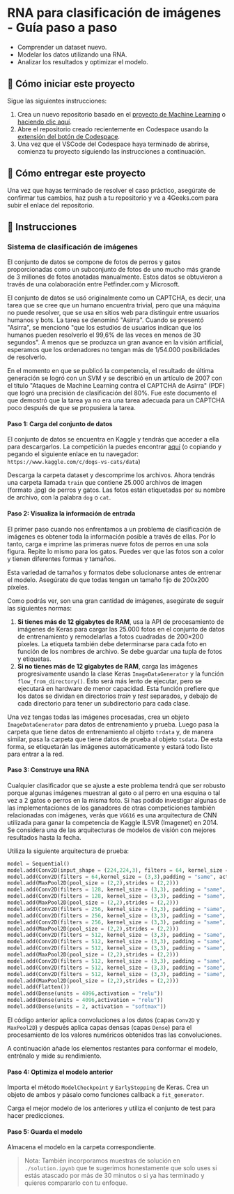 <!-- hide -->
# RNA para clasificación de imágenes - Guía paso a paso
<!-- endhide -->

- Comprender un dataset nuevo.
- Modelar los datos utilizando una RNA.
- Analizar los resultados y optimizar el modelo.
  
## 🌱 Cómo iniciar este proyecto

Sigue las siguientes instrucciones:

1. Crea un nuevo repositorio basado en el [proyecto de Machine Learning](https://github.com/4GeeksAcademy/machine-learning-python-template) o [haciendo clic aquí](https://github.com/4GeeksAcademy/machine-learning-python-template/generate).
2. Abre el repositorio creado recientemente en Codespace usando la [extensión del botón de Codespace](https://docs.github.com/en/codespaces/developing-in-codespaces/creating-a-codespace-for-a-repository#creating-a-codespace-for-a-repository).
3. Una vez que el VSCode del Codespace haya terminado de abrirse, comienza tu proyecto siguiendo las instrucciones a continuación.

## 🚛 Cómo entregar este proyecto

Una vez que hayas terminado de resolver el caso práctico, asegúrate de confirmar tus cambios, haz push a tu repositorio y ve a 4Geeks.com para subir el enlace del repositorio.

## 📝 Instrucciones

### Sistema de clasificación de imágenes

El conjunto de datos se compone de fotos de perros y gatos proporcionadas como un subconjunto de fotos de uno mucho más grande de 3 millones de fotos anotadas manualmente. Estos datos se obtuvieron a través de una colaboración entre Petfinder.com y Microsoft.

El conjunto de datos se usó originalmente como un CAPTCHA, es decir, una tarea que se cree que un humano encuentra trivial, pero que una máquina no puede resolver, que se usa en sitios web para distinguir entre usuarios humanos y bots. La tarea se denominó "Asirra". Cuando se presentó "Asirra", se mencionó "que los estudios de usuarios indican que los humanos pueden resolverlo el 99,6% de las veces en menos de 30 segundos". A menos que se produzca un gran avance en la visión artificial, esperamos que los ordenadores no tengan más de 1/54.000 posibilidades de resolverlo.

En el momento en que se publicó la competencia, el resultado de última generación se logró con un SVM y se describió en un artículo de 2007 con el título "Ataques de Machine Learning contra el CAPTCHA de Asirra" (PDF) que logró una precisión de clasificación del 80%. Fue este documento el que demostró que la tarea ya no era una tarea adecuada para un CAPTCHA poco después de que se propusiera la tarea.

#### Paso 1: Carga del conjunto de datos

El conjunto de datos se encuentra en Kaggle y tendrás que acceder a ella para descargarlos. La competición la puedes encontrar [aquí](https://www.kaggle.com/c/dogs-vs-cats/data) (o copiando y pegando el siguiente enlace en tu navegador: `https://www.kaggle.com/c/dogs-vs-cats/data`)

Descarga la carpeta dataset y descomprime los archivos. Ahora tendrás una carpeta llamada `train` que contiene 25.000 archivos de imagen (formato .jpg) de perros y gatos. Las fotos están etiquetadas por su nombre de archivo, con la palabra `dog` o `cat`.

#### Paso 2: Visualiza la información de entrada

El primer paso cuando nos enfrentamos a un problema de clasificación de imágenes es obtener toda la información posible a través de ellas. Por lo tanto, carga e imprime las primeras nueve fotos de perros en una sola figura. Repite lo mismo para los gatos. Puedes ver que las fotos son a color y tienen diferentes formas y tamaños.

Esta variedad de tamaños y formatos debe solucionarse antes de entrenar el modelo. Asegúrate de que todas tengan un tamaño fijo de 200x200 píxeles.

Como podrás ver, son una gran cantidad de imágenes, asegúrate de seguir las siguientes normas:

1. **Si tienes más de 12 gigabytes de RAM**, usa la API de procesamiento de imágenes de Keras para cargar las 25.000 fotos en el conjunto de datos de entrenamiento y remodelarlas a fotos cuadradas de 200×200 píxeles. La etiqueta también debe determinarse para cada foto en función de los nombres de archivo. Se debe guardar una tupla de fotos y etiquetas.
2. **Si no tienes más de 12 gigabytes de RAM**, carga las imágenes progresivamente usando la clase Keras `ImageDataGenerator` y la función `flow_from_directory()`. Esto será más lento de ejecutar, pero se ejecutará en hardware de menor capacidad. Esta función prefiere que los datos se dividan en directorios *train* y *test* separados, y debajo de cada directorio para tener un subdirectorio para cada clase.

Una vez tengas todas las imágenes procesadas, crea un objeto `ImageDataGenerator` para datos de entrenamiento y prueba. Luego pasa la carpeta que tiene datos de entrenamiento al objeto `trdata` y, de manera similar, pasa la carpeta que tiene datos de prueba al objeto `tsdata`. De esta forma, se etiquetarán las imágenes automáticamente y estará todo listo para entrar a la red.

#### Paso 3: Construye una RNA

Cualquier clasificador que se ajuste a este problema tendrá que ser robusto porque algunas imágenes muestran al gato o al perro en una esquina o tal vez a 2 gatos o perros en la misma foto. Si has podido investigar algunas de las implementaciones de los ganadores de otras competiciones también relacionadas con imágenes, verás que `VGG16` es una arquitectura de CNN utilizada para ganar la competencia de Kaggle ILSVR (Imagenet) en 2014. Se considera una de las arquitecturas de modelos de visión con mejores resultados hasta la fecha.

Utiliza la siguiente arquitectura de prueba:

```py
model = Sequential()
model.add(Conv2D(input_shape = (224,224,3), filters = 64, kernel_size = (3,3), padding = "same", activation = "relu"))
model.add(Conv2D(filters = 64,kernel_size = (3,3),padding = "same", activation = "relu"))
model.add(MaxPool2D(pool_size = (2,2),strides = (2,2)))
model.add(Conv2D(filters = 128, kernel_size = (3,3), padding = "same", activation = "relu"))
model.add(Conv2D(filters = 128, kernel_size = (3,3), padding = "same", activation = "relu"))
model.add(MaxPool2D(pool_size = (2,2),strides = (2,2)))
model.add(Conv2D(filters = 256, kernel_size = (3,3), padding = "same", activation = "relu"))
model.add(Conv2D(filters = 256, kernel_size = (3,3), padding = "same", activation = "relu"))
model.add(Conv2D(filters = 256, kernel_size = (3,3), padding = "same", activation = "relu"))
model.add(MaxPool2D(pool_size = (2,2),strides = (2,2)))
model.add(Conv2D(filters = 512, kernel_size = (3,3), padding = "same", activation = "relu"))
model.add(Conv2D(filters = 512, kernel_size = (3,3), padding = "same", activation = "relu"))
model.add(Conv2D(filters = 512, kernel_size = (3,3), padding = "same", activation = "relu"))
model.add(MaxPool2D(pool_size = (2,2),strides = (2,2)))
model.add(Conv2D(filters = 512, kernel_size = (3,3), padding = "same", activation = "relu"))
model.add(Conv2D(filters = 512, kernel_size = (3,3), padding = "same", activation = "relu"))
model.add(Conv2D(filters = 512, kernel_size = (3,3), padding = "same", activation = "relu"))
model.add(MaxPool2D(pool_size = (2,2),strides = (2,2)))
model.add(Flatten())
model.add(Dense(units = 4096,activation = "relu"))
model.add(Dense(units = 4096,activation = "relu"))
model.add(Dense(units = 2, activation = "softmax"))
```

El código anterior aplica convoluciones a los datos (capas `Conv2D` y `MaxPool2D`) y después aplica capas densas (capas `Dense`) para el procesamiento de los valores numéricos obtenidos tras las convoluciones.

A continuación añade los elementos restantes para conformar el modelo, entrénalo y mide su rendimiento.

#### Paso 4: Optimiza el modelo anterior

Importa el método `ModelCheckpoint` y `EarlyStopping` de Keras. Crea un objeto de ambos y pásalo como funciones callback a `fit_generator`.

Carga el mejor modelo de los anteriores y utiliza el conjunto de test para hacer predicciones.

#### Paso 5: Guarda el modelo

Almacena el modelo en la carpeta correspondiente.

> Nota: También incorporamos muestras de solución en `./solution.ipynb` que te sugerimos honestamente que solo uses si estás atascado por más de 30 minutos o si ya has terminado y quieres compararlo con tu enfoque.
